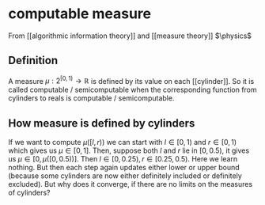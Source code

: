 # computable measure
From [[algorithmic information theory]] and [[measure theory]]
$\physics$
## Definition
A measure $\mu: 2^{[0, 1)} \to \mathbb{R}$ is defined by its value on each [[cylinder]]. So it is called computable / semicomputable when the corresponding function from cylinders to reals is computable / semicomputable.

## How measure is defined by cylinders
If we want to compute $\mu([l, r))$ we can start with $l \in [0, 1)$ and $r \in [0, 1)$ which gives us $\mu \in [0, 1]$. Then, suppose both $l$ and $r$ lie in $[0, 0.5)$, it gives us $\mu \in [0, \mu([0, 0.5))]$. Then $l \in [0, 0.25), r \in [0.25, 0.5)$. Here we learn nothing. But then each step again updates either lower or upper bound (because some cylinders are now either definitely included or definitely excluded). 
But why does it converge, if there are no limits on the measures of cylinders? 